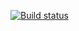[![Build status](https://ci.appveyor.com/api/projects/status/6tnj02a62jqksonj?svg=true)](https://ci.appveyor.com/project/Kasparidi/pageobjects)